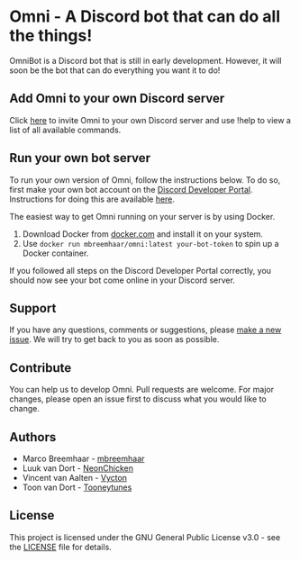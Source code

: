 # Omni - A Discord bot that can do all the things!
OmniBot is a Discord bot that is still in early development. However, it will soon be the bot that can do everything you want it to do!

## Add Omni to your own Discord server
Click [here](https://discord.com/api/oauth2/authorize?client_id=811235136699891764&permissions=8&scope=bot) to invite Omni to your own Discord server and use !help to view a list of all available commands.

## Run your own bot server
To run your own version of Omni, follow the instructions below. To do so, first make your own bot account on the [Discord Developer Portal](https://discord.com/developers/). Instructions for doing this are available [here](https://discordpy.readthedocs.io/en/latest/discord.html).

The easiest way to get Omni running on your server is by using Docker.

1. Download Docker from [docker.com](https://www.docker.com/) and install it on your system.
2. Use ```docker run mbreemhaar/omni:latest your-bot-token``` to spin up a Docker container.

If you followed all steps on the Discord Developer Portal correctly, you should now see your bot come online in your Discord server.

## Support
If you have any questions, comments or suggestions, please [make a new issue](https://github.com/mbreemhaar/omni/issues). We will try to get back to you as soon as possible.

## Contribute
You can help us to develop Omni. Pull requests are welcome. For major changes, please open an issue first to discuss what you would like to change.

## Authors
- Marco Breemhaar - [mbreemhaar](http://www.github.com/mbreemhaar)
- Luuk van Dort - [NeonChicken](http://www.github.com/neonchicken)
- Vincent van Aalten - [Vycton](http://www.github.com/vycton)
- Toon van Dort - [Tooneytunes](http://www.github.com/tooneytunes)

## License
This project is licensed under the GNU General Public License v3.0 - see the [LICENSE](LICENSE) file for details.
